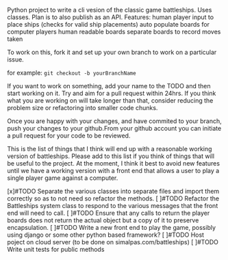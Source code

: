 Python project to write a cli vesion of the classic game battleships. Uses classes. Plan is to also publish as an API.
Features:
  human player input to place ships (checks for valid ship placements)
  auto populate boards for computer players
  human readable boards
  separate boards to record moves taken

To work on this, fork it and set up your own branch to work on a particular issue. 

for example:
`git checkout -b yourBranchName`

If you want to work on something, add your name to the TODO and then start working on it. Try and aim for a pull request within 24hrs. If you think what you are working on will take longer than that, consider reducing the problem size or refactoring into smaller code chunks.

Once you are happy with your changes, and have commited to your branch, push your changes to your github.From your github account you can initiate a pull request for your code to be reviewed.

This is the list of things that I think will end up with a reasonable working version of battleships. Please add to this list if you think of things that will be useful to the project. At the moment, I think it best to avoid new features until we have a working version with a front end that allows a user to play a single player game against a computer.

 [x]#TODO Separate the various classes into separate files and import them correctly so as to not need so refactor the methods.
 [ ]#TODO Refactor the Battleships system class to respond to the various messages that the front end will need to call.
 [ ]#TODO Ensure that any calls to return the player boards does not return the actual object but a copy of it to preserve encapsulation.
 [ ]#TODO Write a new front end to play the game, possibly using django or some other python based framework?
 [ ]#TODO Host poject on cloud server (to be done on simalpas.com/battleships)
 [ ]#TODO Write unit tests for public methods
